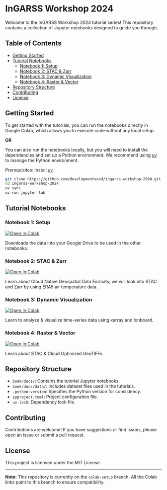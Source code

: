 # InGARSS Workshop 2024

Welcome to the InGARSS Workshop 2024 tutorial series! This repository contains a collection of Jupyter notebooks designed to guide you through.

## Table of Contents

- [Getting Started](#getting-started)
- [Tutorial Notebooks](#tutorial-notebooks)
  - [Notebook 1: Setup](https://colab.research.google.com/github/developmentseed/ingarss-workshop-2024/blob/colab-setup/book/docs/00_setup.ipynb)
  - [Notebook 2: STAC & Zarr](https://colab.research.google.com/github/developmentseed/ingarss-workshop-2024/blob/colab-setup/book/docs/01_stac_and_zarr.ipynb)
  - [Notebook 3: Dynamic Visualization](https://colab.research.google.com/github/developmentseed/ingarss-workshop-2024/blob/colab-setup/book/docs/02_dynamic_visualization.ipynb)
  - [Notebook 4: Raster & Vector](https://colab.research.google.com/github/developmentseed/ingarss-workshop-2024/blob/colab-setup/book/docs/03_raster_and_vector.ipynb)
- [Repository Structure](#repository-structure)
- [Contributing](#contributing)
- [License](#license)

## Getting Started

To get started with the tutorials, you can run the notebooks directly in Google Colab, which allows you to execute code without any local setup.

**OR**

You can also run the notebooks locally, but you will need to install the dependencies and set up a Python environment. We recommend using [uv](https://docs.astral.sh/uv/) to manage the Python environment.

Prerequisites:
Install [uv](https://docs.astral.sh/uv/getting-started/installation/)

```bash
git clone https://github.com/developmentseed/ingarss-workshop-2024.git
cd ingarss-workshop-2024
uv sync
uv run jupyter lab
```

## Tutorial Notebooks

### Notebook 1: Setup

[![Open In Colab](https://colab.research.google.com/assets/colab-badge.svg)](https://colab.research.google.com/github/developmentseed/ingarss-workshop-2024/blob/colab-setup/book/docs/00_setup.ipynb)

Downloads the data into your Google Drive to be used in the other notebooks.

### Notebook 2: STAC & Zarr

[![Open In Colab](https://colab.research.google.com/assets/colab-badge.svg)](https://colab.research.google.com/github/developmentseed/ingarss-workshop-2024/blob/colab-setup/book/docs/01_stac_and_zarr.ipynb)

Learn about Cloud Native Geospatial Data Formats; we will look into STAC and Zarr by using ERA5 air temperature data.

### Notebook 3: Dynamic Visualization

[![Open In Colab](https://colab.research.google.com/assets/colab-badge.svg)](https://colab.research.google.com/github/developmentseed/ingarss-workshop-2024/blob/colab-setup/book/docs/02_dynamic_visualization.ipynb)

Learn to analyze & visualize time-series data using xarray and lonboard.

### Notebook 4: Raster & Vector

[![Open In Colab](https://colab.research.google.com/assets/colab-badge.svg)](https://colab.research.google.com/github/developmentseed/ingarss-workshop-2024/blob/colab-setup/book/docs/03_raster_and_vector.ipynb)

Learn about STAC & Cloud Optimized GeoTIFFs.

## Repository Structure

- `book/docs/`: Contains the tutorial Jupyter notebooks.
- `book/docs/data/`: Includes dataset files used in the tutorials.
- `.python-version`: Specifies the Python version for consistency.
- `pyproject.toml`: Project configuration file.
- `uv.lock`: Dependency lock file.

## Contributing

Contributions are welcome! If you have suggestions or find issues, please open an issue or submit a pull request.

## License

This project is licensed under the MIT License.

---

**Note:** This repository is currently on the `colab-setup` branch. All the Colab links point to this branch to ensure compatibility.
